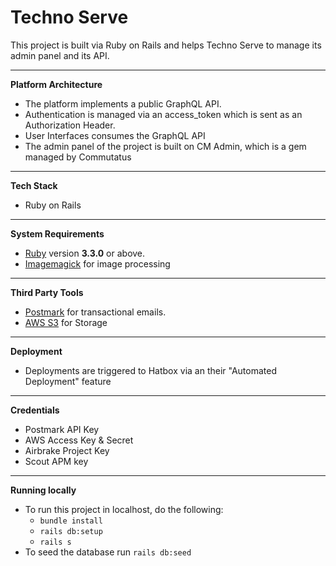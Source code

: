 # Techno Serve

[](https://github.com/commutatus/techno-serve-be/blob/main/README.md)

This project is built via Ruby on Rails and helps Techno Serve to manage its admin panel and its API.

---

**Platform Architecture**

- The platform implements a public GraphQL API.
- Authentication is managed via an access_token which is sent as an Authorization Header.
- User Interfaces consumes the GraphQL API
- The admin panel of the project is built on CM Admin, which is a gem managed by Commutatus

---

**Tech Stack**

- Ruby on Rails

---

**System Requirements**

- [Ruby](https://www.ruby-lang.org/en/downloads/) version **3.3.0** or above.
- [Imagemagick](https://imagemagick.org/) for image processing

---

**Third Party Tools**

- [Postmark](https://postmarkapp.com/) for transactional emails.
- [AWS S3](https://aws.amazon.com/s3/) for Storage

---

**Deployment**

- Deployments are triggered to Hatbox via an their "Automated Deployment" feature

---

**Credentials**

- Postmark API Key
- AWS Access Key & Secret
- Airbrake Project Key
- Scout APM key

---

**Running locally**

- To run this project in localhost, do the following:
  - `bundle install`
  - `rails db:setup`
  - `rails s`
- To seed the database run `rails db:seed`
